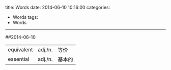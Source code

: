 ﻿title: Words
date: 2014-06-10 10:16:00
categories:
- Words
tags: 
- Words
---

##2014-06-10
<table>
<tr>
	<td>equivalent </td>
	<td>adj./n.</td>
	<td>等价</td>
</tr>
<tr>
	<td>essential</td>
	<td>adj./n.</td>
	<td>基本的</td>
</tr>
</table>
